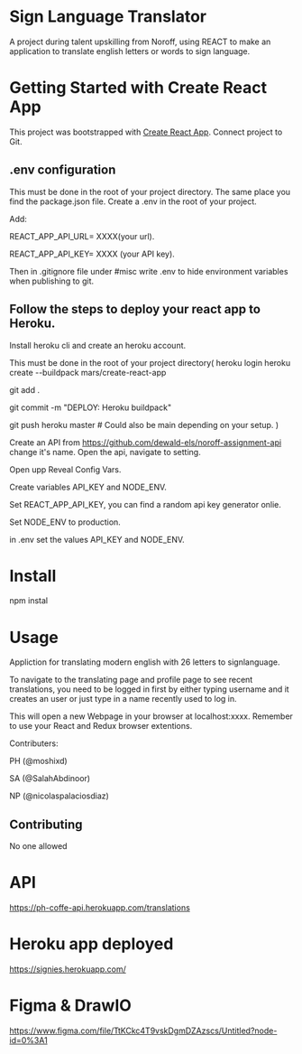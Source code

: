 # Sign Language Translator

A project during talent upskilling from Noroff, using REACT to make an application to translate english letters or words to sign language.

# Getting Started with Create React App

This project was bootstrapped with [Create React App](https://github.com/facebook/create-react-app).
Connect project to Git.

## .env configuration
This must be done in the root of your project directory.
The same place you find the package.json file.
Create a .env in the root of your project.

Add:

REACT_APP_API_URL= XXXX(your url).

REACT_APP_API_KEY= XXXX (your API key).

Then in .gitignore file under #misc write .env to hide environment variables when publishing to git.

## Follow the steps to deploy your react app to Heroku.
Install heroku cli and create an heroku account.

This must be done in the root of your project directory(
heroku login
heroku create --buildpack mars/create-react-app

git add .

git commit -m "DEPLOY: Heroku buildpack"

git push heroku master # Could also be main depending on your setup.
)

Create an API from https://github.com/dewald-els/noroff-assignment-api change it's name. Open the api, navigate to setting.

Open upp Reveal Config Vars.

Create variables API_KEY and NODE_ENV.

Set REACT_APP_API_KEY, you can find a random api key generator onlie.

Set NODE_ENV to production.

in .env set the values API_KEY and NODE_ENV.

# Install
npm instal

# Usage
Appliction for translating modern english with 26 letters to signlanguage.

To navigate to the translating page and profile page to see recent translations, you need to be logged in first by either typing username and it creates an user or just type in a name recently used to log in.

This will open a new Webpage in your browser at localhost:xxxx. Remember to use your React and Redux browser extentions.

Contributers:

PH (@moshixd)

SA (@SalahAbdinoor)

NP (@nicolaspalaciosdiaz)

## Contributing
No one allowed

# API
https://ph-coffe-api.herokuapp.com/translations

# Heroku app deployed
https://signies.herokuapp.com/

# Figma & DrawIO
https://www.figma.com/file/TtKCkc4T9vskDgmDZAzscs/Untitled?node-id=0%3A1
